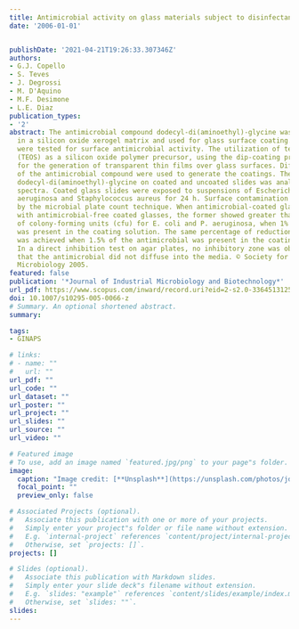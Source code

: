 ```yaml
---
title: Antimicrobial activity on glass materials subject to disinfectant xerogel coating
date: '2006-01-01'


publishDate: '2021-04-21T19:26:33.307346Z'
authors:
- G.J. Copello
- S. Teves
- J. Degrossi
- M. D'Aquino
- M.F. Desimone
- L.E. Diaz
publication_types:
- '2'
abstract: The antimicrobial compound dodecyl-di(aminoethyl)-glycine was immobilized
  in a silicon oxide xerogel matrix and used for glass surface coating. Coated glasses
  were tested for surface antimicrobial activity. The utilization of tetraethoxysilane
  (TEOS) as a silicon oxide polymer precursor, using the dip-coating process, allowed
  for the generation of transparent thin films over glass surfaces. Different concentrations
  of the antimicrobial compound were used to generate the coatings. The presence of
  dodecyl-di(aminoethyl)-glycine on coated and uncoated slides was analyzed by FTIR
  spectra. Coated glass slides were exposed to suspensions of Escherichia coli, Pseudomonas
  aeruginosa and Staphylococcus aureus for 24 h. Surface contamination was evaluated
  by the microbial plate count technique. When antimicrobial-coated glasses were compared
  with antimicrobial-free coated glasses, the former showed greater than 99% reduction
  of colony-forming units (cfu) for E. coli and P. aeruginosa, when 1% of antimicrobial
  was present in the coating solution. The same percentage of reduction for S. aureus
  was achieved when 1.5% of the antimicrobial was present in the coating solution.
  In a direct inhibition test on agar plates, no inhibitory zone was observed, indicating
  that the antimicrobial did not diffuse into the media. © Society for Industrial
  Microbiology 2005.
featured: false
publication: '*Journal of Industrial Microbiology and Biotechnology*'
url_pdf: https://www.scopus.com/inward/record.uri?eid=2-s2.0-33645131254&doi=10.1007%2fs10295-005-0066-z&partnerID=40&md5=fade2af52a04bb471087194108066139
doi: 10.1007/s10295-005-0066-z
# Summary. An optional shortened abstract.
summary: 

tags:
- GINAPS

# links:
# - name: ""
#   url: ""
url_pdf: ""
url_code: ""
url_dataset: ""
url_poster: ""
url_project: ""
url_slides: ""
url_source: ""
url_video: ""

# Featured image
# To use, add an image named `featured.jpg/png` to your page"s folder. 
image:
  caption: "Image credit: [**Unsplash**](https://unsplash.com/photos/jdD8gXaTZsc)"
  focal_point: ""
  preview_only: false

# Associated Projects (optional).
#   Associate this publication with one or more of your projects.
#   Simply enter your project"s folder or file name without extension.
#   E.g. `internal-project` references `content/project/internal-project/index.md`.
#   Otherwise, set `projects: []`.
projects: []

# Slides (optional).
#   Associate this publication with Markdown slides.
#   Simply enter your slide deck"s filename without extension.
#   E.g. `slides: "example"` references `content/slides/example/index.md`.
#   Otherwise, set `slides: ""`.
slides:
---
```


